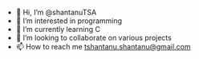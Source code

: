 - 👋 Hi, I’m @shantanuTSA
- 👀 I’m interested in programming
- 🌱 I’m currently learning C
- 💞️ I’m looking to collaborate on various projects
- 📫 How to reach me tshantanu.shantanu@gmail.com

<!---
shantanuTSA/shantanuTSA is a ✨ special ✨ repository because its `README.md` (this file) appears on your GitHub profile.
You can click the Preview link to take a look at your changes.
--->

